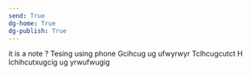 ```yaml
---
send: True
dg-home: True
dg-publish: True
---
```

it is a note ?
Tesing using phone
Gcihcug ug ufwyrwyr
Tclhcugcutct
H lchihcutxugcig ug yrwufwugig